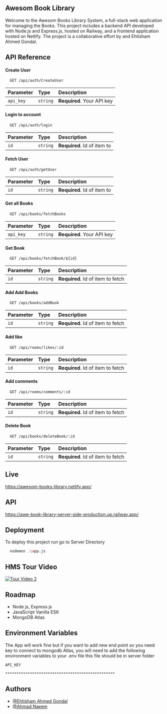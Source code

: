 
## Awesom Book Library

Welcome to the Awesom Books Library System, a full-stack web application for managing the Books. This project includes a backend API developed with Node.js and Express.js, hosted on Railway, and a frontend application hosted on Netlify. The project is a collaborative effort by and Ehtisham Ahmed Gondal.


## API Reference

#### Create User

```http
  GET /api/auth/CreateUser
```

| Parameter | Type     | Description                |
| :-------- | :------- | :------------------------- |
| `api_key` | `string` | **Required**. Your API key |

#### Login to account

```http
  GET /api/auth/login
```

| Parameter | Type     | Description                       |
| :-------- | :------- | :-------------------------------- |
| `id`      | `string` | **Required**. Id of item to  |

#### Fetch User

```http
  GET /api/auth/getUser
```

| Parameter | Type     | Description                       |
| :-------- | :------- | :-------------------------------- |
| `id`      | `string` | **Required**. Id of item to  |



#### Get all Books

```http
  GET /api/books/fetchBooks
```

| Parameter | Type     | Description                |
| :-------- | :------- | :------------------------- |
| `api_key` | `string` | **Required**. Your API key |

#### Get Book

```http
  GET /api/books/fetchBook/${id}
```

| Parameter | Type     | Description                       |
| :-------- | :------- | :-------------------------------- |
| `id`      | `string` | **Required**. Id of item to fetch |

#### Add Add Books

```http
  GET /api/books/addBook
```

| Parameter | Type     | Description                       |
| :-------- | :------- | :-------------------------------- |
| `id`      | `string` | **Required**. Id of item to fetch |

#### Add like

```http
  GET /api/rooms/likes/:id
```

| Parameter | Type     | Description                       |
| :-------- | :------- | :-------------------------------- |
| `id`      | `string` | **Required**. Id of item to fetch |

#### Add comments

```http
  GET /api/rooms/comments/:id
```

| Parameter | Type     | Description                       |
| :-------- | :------- | :-------------------------------- |
| `id`      | `string` | **Required**. Id of item to fetch |



#### Delete Book

```http
  GET /api/books/deleteBook/:id
```

| Parameter | Type     | Description                       |
| :-------- | :------- | :-------------------------------- |
| `id`      | `string` | **Required**. Id of item to fetch |



## Live 

https://awesom-books-library.netlify.app/

## API 

https://awe-book-library-server-side-production.up.railway.app/
## Deployment

To deploy this project run go to Server Directory

```bash
  nodemon .\app.js
```

## HMS Tour Video

[![Tour Video 2](https://img.youtube.com/vi/XZ_DIUoJN04/0.jpg)](https://youtu.be/XZ_DIUoJN04)

## Roadmap

- Node js, Express js
- JavaScript Vanilla ES6
- MongoDB Atlas


## Environment Variables

The App will work fine but if you want to add new end point so you need key to connect to mongodb Atlas, you will need to add the following environment variables to your .env file this file should be in server folder

`API_KEY`

`*************************************************`





## Authors

- [@Ehtisham Ahmed Gondal](https://github.com/ShamiGondal)
- [@Ahmad Naeem](https://github.com/ahmadnaeem313)

